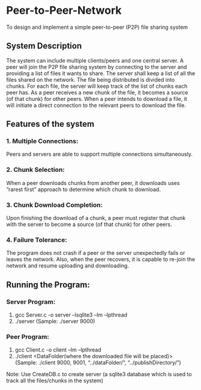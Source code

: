 # Peer-to-Peer-Network
To design and implement a simple peer-to-peer (P2P) file sharing system

## System Description
The system can include multiple clients/peers and one central server. A peer will join the P2P file sharing system by connecting to the server and providing a list of files it wants to share. The server shall keep a list of all the files shared on the network. The file being distributed is divided into chunks. For each file, the server will keep track of the list of chunks each peer has. As a peer receives a new chunk of the file, it becomes a source (of that chunk) for other peers. When a peer intends to download a file, it will initiate a direct connection to the relevant peers to download the file.

## Features of the system
### 1. Multiple Connections: 
Peers and servers are able to support multiple connections simultaneously.
### 2. Chunk Selection: 
When a peer downloads chunks from another peer, it downloads uses ”rarest first” approach to determine which chunk to download.
### 3. Chunk Download Completion: 
Upon finishing the download of a chunk, a peer must register that chunk with the server to become a source (of that chunk) for other peers.
### 4. Failure Tolerance: 
The program does not crash if a peer or the server unexpectedly fails or leaves the network. Also, when the peer recovers, it is capable to re-join the network and resume uploading and downloading.

## Running the Program:
### Server Program:
1. gcc Server.c -o server –lsqlite3 –lm –lpthread
2. ./server <PortNumber>
(Sample: ./server 9000)

### Peer Program:
1. gcc Client.c -o client –lm –lpthread
2. ./client <ServerPortNumber> <PeerPortNumber> <DataFolder(where the downloaded file will be placed)> <Directory>
(Sample: ./client 9000, 9001, “../dataFolder/”, “../publishDirectory/”)

Note: Use CreateDB.c to create server (a sqlite3 database which is used to track all the files/chunks in the system)
